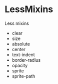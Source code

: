 LessMixins
==========

Less mixins
* clear
* size
* absolute
* center
* text-indent
* border-radius
* opacity
* sprite
* sprite-path
